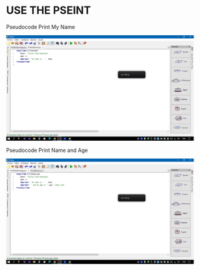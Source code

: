 # USE THE PSEINT
Pseudocode Print My Name

![image](https://github.com/Soncarlos/Core-Code-Scratch/blob/main/PrintName.png)


Pseudocode Print Name and Age


![image](https://github.com/Soncarlos/Core-Code-Scratch/blob/main/PrintNameAge.png)




